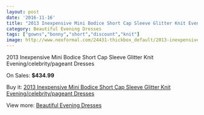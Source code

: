 ```yaml
---
layout: post
date: '2016-11-16'
title: "2013 Inexpensive Mini Bodice Short Cap Sleeve Glitter Knit Evening/celebrity/pageant Dresses"
category: Beautiful Evening Dresses
tags: ["gowns","bonny","short","discount","knit"]
image: http://www.neoformal.com/24431-thickbox_default/2013-inexpensive-mini-bodice-short-cap-sleeve-glitter-knit-evening-celebrity-pageant-dresses.jpg
---
```

2013 Inexpensive Mini Bodice Short Cap Sleeve Glitter Knit Evening/celebrity/pageant Dresses

On Sales: **$434.99**
<a href="https://www.neoformal.com/en/beautiful-evening-dresses/8304-2013-inexpensive-mini-bodice-short-cap-sleeve-glitter-knit-evening-celebrity-pageant-dresses.html"><amp-img layout="responsive" width="600" height="600" src="//www.neoformal.com/24431-thickbox_default/2013-inexpensive-mini-bodice-short-cap-sleeve-glitter-knit-evening-celebrity-pageant-dresses.jpg" alt="2013 Inexpensive Mini Bodice Short Cap Sleeve Glitter Knit Evening/celebrity/pageant Dresses 0" /></a>
<a href="https://www.neoformal.com/en/beautiful-evening-dresses/8304-2013-inexpensive-mini-bodice-short-cap-sleeve-glitter-knit-evening-celebrity-pageant-dresses.html"><amp-img layout="responsive" width="600" height="600" src="//www.neoformal.com/24432-thickbox_default/2013-inexpensive-mini-bodice-short-cap-sleeve-glitter-knit-evening-celebrity-pageant-dresses.jpg" alt="2013 Inexpensive Mini Bodice Short Cap Sleeve Glitter Knit Evening/celebrity/pageant Dresses 1" /></a>
<a href="https://www.neoformal.com/en/beautiful-evening-dresses/8304-2013-inexpensive-mini-bodice-short-cap-sleeve-glitter-knit-evening-celebrity-pageant-dresses.html"><amp-img layout="responsive" width="600" height="600" src="//www.neoformal.com/24433-thickbox_default/2013-inexpensive-mini-bodice-short-cap-sleeve-glitter-knit-evening-celebrity-pageant-dresses.jpg" alt="2013 Inexpensive Mini Bodice Short Cap Sleeve Glitter Knit Evening/celebrity/pageant Dresses 2" /></a>

Buy it: [2013 Inexpensive Mini Bodice Short Cap Sleeve Glitter Knit Evening/celebrity/pageant Dresses](https://www.neoformal.com/en/beautiful-evening-dresses/8304-2013-inexpensive-mini-bodice-short-cap-sleeve-glitter-knit-evening-celebrity-pageant-dresses.html "2013 Inexpensive Mini Bodice Short Cap Sleeve Glitter Knit Evening/celebrity/pageant Dresses")

View more: [Beautiful Evening Dresses](https://www.neoformal.com/en/153-beautiful-evening-dresses "Beautiful Evening Dresses")